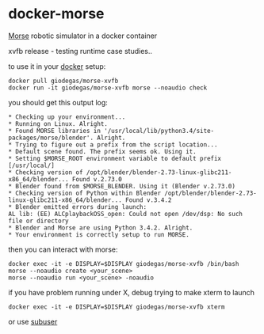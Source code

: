 # docker-morse
[Morse](https://github.com/morse-simulator/morse) robotic simulator in a docker container

xvfb release - testing runtime case studies..

to use it in your [docker](http://docker.com) setup:

    docker pull giodegas/morse-xvfb
    docker run -it giodegas/morse-xvfb morse --noaudio check
    
you should get this output log:

    * Checking up your environment...
    * Running on Linux. Alright.
    * Found MORSE libraries in '/usr/local/lib/python3.4/site-packages/morse/blender'. Alright.
    * Trying to figure out a prefix from the script location...
    * Default scene found. The prefix seems ok. Using it.
    * Setting $MORSE_ROOT environment variable to default prefix [/usr/local/]
    * Checking version of /opt/blender/blender-2.73-linux-glibc211-x86_64/blender... Found v.2.73.0
    * Blender found from $MORSE_BLENDER. Using it (Blender v.2.73.0)
    * Checking version of Python within Blender /opt/blender/blender-2.73-linux-glibc211-x86_64/blender... Found v.3.4.2
    * Blender emitted errors during launch:
    AL lib: (EE) ALCplaybackOSS_open: Could not open /dev/dsp: No such file or directory
    * Blender and Morse are using Python 3.4.2. Alright.
    * Your environment is correctly setup to run MORSE.

then you can interact with morse:

    docker exec -it -e DISPLAY=$DISPLAY giodegas/morse-xvfb /bin/bash
    morse --noaudio create <your_scene>
    morse --noaudio run <your_scene> -noaudio

if you have problem running under X, debug trying to make xterm to launch

    docker exec -it -e DISPLAY=$DISPLAY giodegas/morse-xvfb xterm
    
or use [subuser](https://github.com/subuser-security/subuser)
